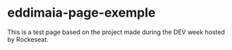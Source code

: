 # eddimaia-page-exemple
This is a test page based on the project made during the DEV week hosted by Rockeseat.
